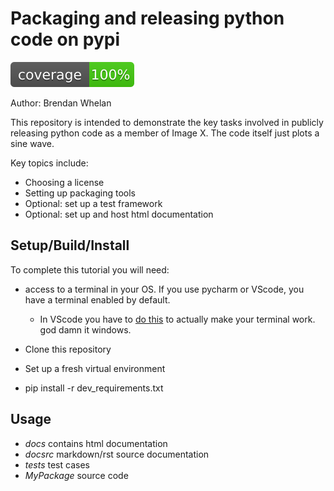 # Packaging and releasing python code on pypi
![](docsrc/__resources/coverage.svg)

Author: Brendan Whelan

This repository is intended to demonstrate the key tasks involved in publicly releasing python code as a member 
of Image X. The code itself just plots a sine wave.

Key topics include:

- Choosing a license
- Setting up packaging tools
- Optional: set up a test framework
- Optional: set up and host html documentation

## Setup/Build/Install

To complete this tutorial you will need:

- access to a terminal in your OS. If you use pycharm or VScode, you have a terminal enabled by default. 
  - In VScode you have to [do this](https://stackoverflow.com/questions/56199111/visual-studio-code-cmd-error-cannot-be-loaded-because-running-scripts-is-disabl/67420296#67420296) to actually make your terminal work. god damn it windows.

- Clone this repository
- Set up a fresh virtual environment
- pip install -r dev_requirements.txt

## Usage

- *docs* contains html documentation
- *docsrc* markdown/rst source documentation
- *tests* test cases
- *MyPackage* source code







